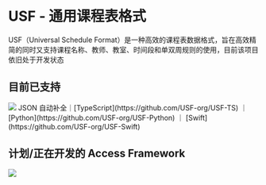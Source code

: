 # USF - 通用课程表格式
USF（Universal Schedule Format）是一种高效的课程表数据格式，旨在高效精简的同时又支持课程名称、教师、教室、时间段和单双周规则的使用，目前该项目依旧处于开发状态

## 目前已支持
<img src="https://skillicons.dev/icons?i=ts,py,swift,cs" />
JSON 自动补全｜[TypeScript](https://github.com/USF-org/USF-TS) ｜ [Python](https://github.com/USF-org/USF-Python) ｜ [Swift](https://github.com/USF-org/USF-Swift) 

## 计划/正在开发的 Access Framework
<img src="https://skillicons.dev/icons?i=c,cpp,java,php" />

